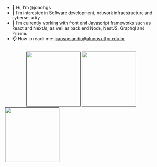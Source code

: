 - 👋 Hi, I’m @joaojhgs
- 👀 I’m interested in Software development, network infraestructure and cybersecurity
- 🌱 I’m currently working with front end Javascript frameworks such as React and NextJs, as well as back end Node, NestJS, Graphql and Prisma.
- 📫 How to reach me: joaosperandio@alunos.utfpr.edu.br
##
<div align="center">
  <a href="">
  <img height="180em" src="https://github-readme-stats.vercel.app/api?username=joaojhgs&show_icons=true&theme=dracula&include_all_commits=true&count_private=true&hide="/>
  <img height="180em" src="https://github-readme-stats.vercel.app/api/top-langs/?username=joaojhgs&layout=compact&langs_count=7&theme=dracula"/>
</div>
<img height="180em" src="https://github-readme-stats.vercel.app/api/wakatime?username=joaojhgs&layout=compact&theme=dracula"/>
